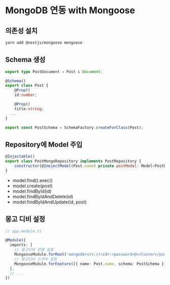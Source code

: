 # MongoDB 연동 with Mongoose

## 의존성 설치

```bash
yarn add @nestjs/mongoose mongoose
```

## Schema 생성

```ts
export type PostDocument = Post & Document;

@Schema()
export class Post {
	@Prop()
	id:number;

	@Prop()
	title:string;
  ...
}

export const PostSchema = SchemaFactory.createForClass(Post);
```

## Repository에 Model 주입

```js
@Injectable()
export class PostMongoRepository implements PostRepository {
	constructor(@InejectModel(Post.name) private postModel: Model<PostDocument>)
}
```

- model.find().exec()
- model.create(post)
- model.findById(id)
- model.findByIdAndDelete(id)
- model.findByIdAndUpdate(id, post)

## 몽고 디비 설정

```ts
// app.module.ts

@Module({
  imports: [
    // 몽고디비 연결 설정
    MongooseModule.forRoot('mongodb+srv://<id>:<password>@<cluster>/post'),
    // 몽고디비 스키마 설정
    MongooseModule.forFeature([{ name: Post.name, schema: PostSchema }]),
  ],
  // ...
})
```
